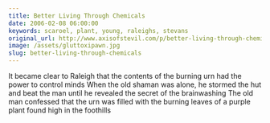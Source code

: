 ```yaml
---
title: Better Living Through Chemicals
date: 2006-02-08 06:00:00
keywords: scaroel, plant, young, raleighs, stevans
original_url: http://www.axisofstevil.com/p/better-living-through-chemicals
image: /assets/gluttoxipawn.jpg
slug: better-living-through-chemicals
---
```


It became clear to Raleigh that the contents of the burning urn had the power to control minds When the old shaman was alone, he stormed the hut and beat the man until he revealed the secret of the brainwashing The old man confessed that the urn was filled with the burning leaves of a purple plant found high in the foothills

